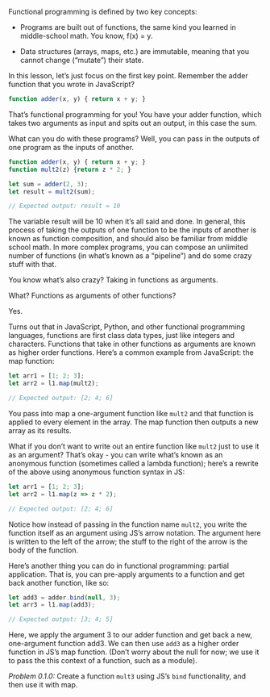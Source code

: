 Functional programming is defined by two key concepts:

- Programs are built out of functions, the same kind you learned in middle-school math. You know, f(x) = y. 

- Data structures (arrays, maps, etc.) are immutable, meaning that you cannot change (“mutate”) their state. 
  

In this lesson, let’s just focus on the first key point. Remember the adder function that you wrote in JavaScript?

```javascript
function adder(x, y) { return x + y; }
```

That’s functional programming for you! You have your adder function, which takes two arguments as input and spits out an 
output, in this case the sum.

What can you do with these programs? Well, you can pass in the outputs of one program as the inputs of another.

```javascript
function adder(x, y) { return x + y; }
function mult2(z) {return z * 2; }

let sum = adder(2, 3);
let result = mult2(sum);

// Expected output: result = 10
```

The variable result will be 10 when it’s all said and done. In general, this process of taking the outputs of one 
function to be the inputs of another is known as function composition, and should also be familiar from middle school 
math. In more complex programs, you can compose an unlimited number of functions (in what’s known as a “pipeline”) and 
do some crazy stuff with that.

You know what’s also crazy? Taking in functions as arguments.

What? Functions as arguments of other functions?

Yes.

Turns out that in JavaScript, Python, and other functional programming languages, functions are first class data types, 
just like integers and characters. Functions that take in other functions as arguments are known as higher order 
functions. Here’s a common example from JavaScript: the map function:

  
```javascript
let arr1 = [1; 2; 3];
let arr2 = l1.map(mult2);

// Expected output: [2; 4; 6]
```

You pass into map a one-argument function like `mult2` and that function is applied to every element in the array. 
The map function then outputs a new array as its results.

What if you don’t want to write out an entire function like `mult2` just to use it as an argument? That’s okay - you can 
write what’s known as an anonymous function (sometimes called a lambda function); here’s a rewrite of the above using 
anonymous function syntax in JS: 

```javascript
let arr1 = [1; 2; 3];
let arr2 = l1.map(z => z * 2);

// Expected output: [2; 4; 6]
```

Notice how instead of passing in the function name `mult2`, you write the function itself as an argument using JS’s 
arrow notation. The argument here is written to the left of the arrow; the stuff to the right of the arrow is the body 
of the function.

Here’s another thing you can do in functional programming: partial application. That is, you can pre-apply arguments to a function and get back another function, like so:

  
```javascript
let add3 = adder.bind(null, 3);
let arr3 = l1.map(add3);

// Expected output: [3; 4; 5]
```

Here, we apply the argument 3 to our adder function and get back a new, one-argument function add3. We can then use 
`add3` as a higher order function in JS’s map function. (Don’t worry about the null for now; we use it to pass the this 
context of a function, such as a module).
  
*Problem 0.1.0:* Create a function `mult3` using JS’s `bind` functionality, and then use it with map.